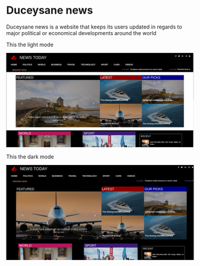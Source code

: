 # Duceysane news
Duceysane news is a website that keeps its users updated in regards to major political or economical developments around the world

This the light mode 

![NEWZ](https://github.com/Abdulbariky/news/blob/ad6e0867f3e2b64d74c6340961474ccb8deff770/Screenshot%20from%202025-01-08%2017-10-02.png)


This the dark mode

![NEWZ](https://github.com/Abdulbariky/news/blob/95062cbaf0076148a4e007b13744fcd7d249cdeb/Screenshot%20from%202025-01-08%2017-38-18.png)


